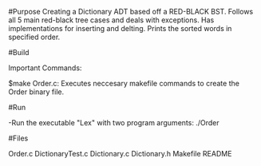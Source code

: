 

#Purpose
Creating a Dictionary ADT based off a RED-BLACK BST. Follows all 5 main red-black tree
cases and deals with exceptions. Has implementations for inserting and delting. Prints the sorted words in specified order.



#Build

Important Commands:

$make Order.c:
	Executes neccesary makefile commands to create the Order binary file.


#Run

-Run the executable "Lex" with two program arguments:
	./Order <infile> <outfile>


#Files

Order.c
DictionaryTest.c
Dictionary.c
Dictionary.h
Makefile 
README






